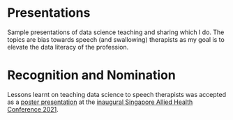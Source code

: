 # Presentations
Sample presentations of data science teaching and sharing which I do. The topics are bias towards speech (and swallowing) therapists as my goal is to elevate the data literacy of the profession.

# Recognition and Nomination 
Lessons learnt on teaching data science to speech therapists was accepted as a [poster presentation](https://github.com/notast/Presentations/blob/master/2021%20Conference%20Poster_Drowning%20in%20Data%20Thirsty%20for%20Knowledge.pdf) at the [inaugural Singapore Allied Health Conference 2021](https://www.singhealthacademy.edu.sg/SAHC2021/Pages/Abstracts-Listing.aspx). 
